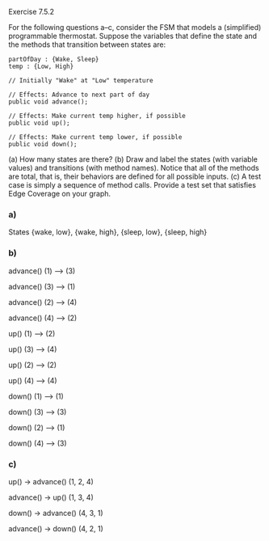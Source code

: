 Exercise 7.5.2

For the following questions a–c, consider the FSM that models a (simplified) programmable thermostat. Suppose the variables that define the state and the methods that transition between states are:

```
partOfDay : {Wake, Sleep}
temp : {Low, High}

// Initially "Wake" at "Low" temperature

// Effects: Advance to next part of day
public void advance();

// Effects: Make current temp higher, if possible
public void up();

// Effects: Make current temp lower, if possible
public void down();
```

(a) How many states are there?
(b) Draw and label the states (with variable values) and transitions (with method names). Notice that all of the methods are total, that is, their behaviors are defined for all possible inputs.
(c) A test case is simply a sequence of method calls. Provide a test set that satisfies Edge Coverage on your graph.

### a)

States {wake, low}, {wake, high}, {sleep, low}, {sleep, high}

### b)

advance()  (1) --> (3)

advance()  (3) --> (1)

advance()  (2) --> (4)

advance()  (4) --> (2)

up()  (1) --> (2)

up()  (3) --> (4)

up()  (2) --> (2)

up()  (4) --> (4)

down()  (1) --> (1)

down()  (3) --> (3)

down()  (2) --> (1)

down()  (4) --> (3)

### c)

up() -> advance() (1, 2, 4)

advance() -> up() (1, 3, 4)

down() -> advance() (4, 3, 1)

advance() -> down() (4, 2, 1)
